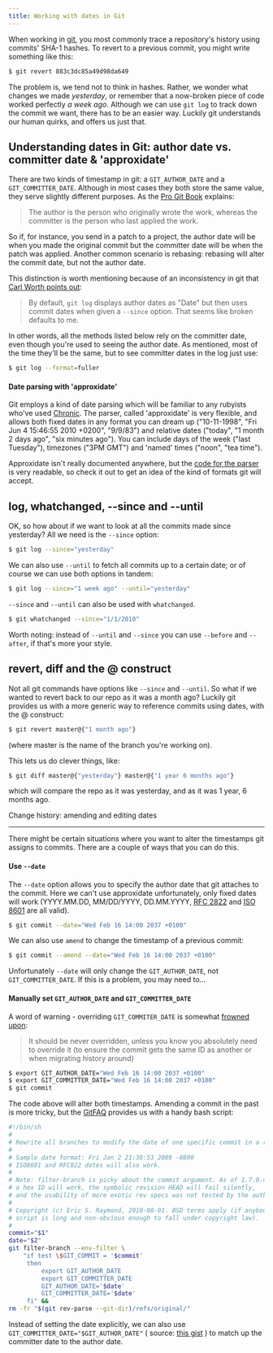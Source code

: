 ```yaml
---
title: Working with dates in Git
---
```


When working in [git](http://git-scm.com/), you most commonly trace a repository's history using commits' SHA-1 hashes. To revert to a previous commit, you might write something like this:

<!-- excerpt -->

```bash
$ git revert 883c3dc85a49d98da649
```

The problem is, we tend not to think in hashes. Rather, we wonder what changes we made _yesterday_, or remember that a now-broken piece of code worked perfectly _a week ago_. Although we can use `git log` to track down the commit we want, there has to be an easier way. Luckily git understands our human quirks, and offers us just that.

## Understanding dates in Git: author date vs. committer date & 'approxidate'

There are two kinds of timestamp in git: a `GIT_AUTHOR_DATE` and a `GIT_COMMITTER_DATE`. Although in most cases they both store the same value, they serve slightly different purposes. As the [Pro Git Book](https://git-scm.com/book/en/v2/Git-Basics-Viewing-the-Commit-History) explains:

> The author is the person who originally wrote the work, whereas the committer is the person who last applied the work.

So if, for instance, you send in a patch to a project, the author date will be when you made the original commit but the committer date will be when the patch was applied. Another common scenario is rebasing: rebasing will alter the commit date, but not the author date.

This distinction is worth mentioning because of an inconsistency in git that [Carl Worth points out](http://web.archive.org/web/20130508191420/http://cworth.org/hgbook-git/tour/):

> By default, `git log` displays author dates as "Date" but then uses commit dates when given a `--since` option. That seems like broken defaults to me.

In other words, all the methods listed below rely on the committer date, even though you're used to seeing the author date. As mentioned, most of the time they'll be the same, but to see committer dates in the log just use:

```bash
$ git log --format=fuller
```

#### Date parsing with 'approxidate'

Git employs a kind of date parsing which will be familiar to any rubyists who've used [Chronic](https://github.com/mojombo/chronic). The parser, called 'approxidate' is very flexible, and allows both fixed dates in any format you can dream up ("10-11-1998", "Fri Jun 4 15:46:55 2010 +0200", "9/9/83") and relative dates ("today", "1 month 2 days ago", "six minutes ago"). You can include days of the week ("last Tuesday"), timezones ("3PM GMT") and 'named' times ("noon", "tea time").

Approxidate isn't really documented anywhere, but the [code for the parser](https://github.com/git/git/blob/master/date.c) is very readable, so check it out to get an idea of the kind of formats git will accept.

## log, whatchanged, --since and --until

OK, so how about if we want to look at all the commits made since yesterday? All we need is the `--since` option:

```bash
$ git log --since="yesterday"
```

We can also use `--until` to fetch all commits up to a certain date; or of course we can use both options in tandem:

```bash
$ git log --since="1 week ago" --until="yesterday"
```

`--since` and `--until` can also be used with `whatchanged`.

```bash
$ git whatchanged --since="1/1/2010"
```

Worth noting: instead of `--until` and `--since` you can use `--before` and `--after`, if that's more your style.

## revert, diff and the @ construct

Not all git commands have options like `--since` and `--until`. So what if we wanted to revert back to our repo as it was a month ago? Luckily git provides us with a more generic way to reference commits using dates, with the @ construct:

```bash
$ git revert master@{"1 month ago"}
```

(where master is the name of the branch you're working on).

This lets us do clever things, like:

```bash
$ git diff master@{"yesterday"} master@{"1 year 6 months ago"}
```

which will compare the repo as it was yesterday, and as it was 1 year, 6 months ago.

Change history: amending and editing dates

---

There might be certain situations where you want to alter the timestamps git assigns to commits. There are a couple of ways that you can do this.

#### Use `--date`

The `--date` option allows you to specify the author date that git attaches to the commit. Here we can't use approxidate unfortunately, only fixed dates will work (YYYY.MM.DD, MM/DD/YYYY, DD.MM.YYYY, [RFC 2822](https://tools.ietf.org/html/rfc2822#section-3.3) and [ISO 8601](http://en.wikipedia.org/wiki/ISO_8601) are all valid).

```bash
$ git commit --date="Wed Feb 16 14:00 2037 +0100"
```

We can also use `amend` to change the timestamp of a previous commit:

```bash
$ git commit --amend --date="Wed Feb 16 14:00 2037 +0100"
```

Unfortunately `--date` will only change the `GIT_AUTHOR_DATE`, not `GIT_COMMITTER_DATE`. If this is a problem, you may need to...

#### Manually set `GIT_AUTHOR_DATE` and `GIT_COMMITTER_DATE`

A word of warning - overriding `GIT_COMMITER_DATE` is somewhat [frowned upon](http://www.tin.org/bin/man.cgi?section=1&topic=CG-COMMIT):

> It should be never overridden, unless you know you absolutely need to override it (to ensure the commit gets the same ID as another or when migrating history around)

```bash
$ export GIT_AUTHOR_DATE="Wed Feb 16 14:00 2037 +0100"
$ export GIT_COMMITTER_DATE="Wed Feb 16 14:00 2037 +0100"
$ git commit
```

The code above will alter both timestamps. Amending a commit in the past is more tricky, but the [GitFAQ](https://git.wiki.kernel.org/index.php/GitFaq#How_can_I_tweak_the_date_of_a_commit_in_the_repo.3F) provides us with a handy bash script:

```bash
#!/bin/sh
#
# Rewrite all branches to modify the date of one specific commit in a repo.
#
# Sample date format: Fri Jan 2 21:38:53 2009 -0800
# ISO8601 and RFC822 dates will also work.
#
# Note: filter-branch is picky about the commit argument. As of 1.7.0.4,
# a hex ID will work, the symbolic revision HEAD will fail silently,
# and the usability of more exotic rev specs was not tested by the author.
#
# Copyright (c) Eric S. Raymond, 2010-08-01. BSD terms apply (if anybody really thinks that this
# script is long and non-obvious enough to fall under copyright law).
#
commit="$1"
date="$2"
git filter-branch --env-filter \
    "if test \$GIT_COMMIT = '$commit'
     then
         export GIT_AUTHOR_DATE
         export GIT_COMMITTER_DATE
         GIT_AUTHOR_DATE='$date'
         GIT_COMMITTER_DATE='$date'
     fi" &&
rm -fr "$(git rev-parse --git-dir)/refs/original/"
```

Instead of setting the date explicitly, we can also use `GIT_COMMITTER_DATE="$GIT_AUTHOR_DATE"` ( source: [this gist](https://gist.github.com/568898) ) to match up the committer date to the author date.
